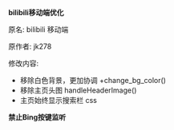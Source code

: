 **bilibili移动端优化**

原名: bilibili 移动端

原作者: jk278

修改内容:
- 移除白色背景，更加协调 +change_bg_color()
- 移除主页头图 handleHeaderImage()
- 主页始终显示搜索栏 css

**禁止Bing按键监听**

